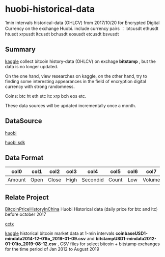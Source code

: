 # huobi-historical-data
1min intervals historical-data (OHLCV) from 2017/10/20 for  Encrypted Digital Currency on the exchange Huobi. include currency pairs ： btcusdt ethusdt htusdt xrpusdt ltcusdt bchusdt eosusdt etcusdt bsvusdt

## Summary
[kaggle](https://www.kaggle.com/mczielinski/bitcoin-historical-data) collect bitcoin history-data (OHLCV) on exchage **bitstamp** , but the data is no longer updated. 

On the one hand, view researches on kaggle, on the other hand, try to finding some interesting appearances in the field of encryption digital currency with strong randomness.

Coins: btc ht eth etc ltc xrp bch eos etc.

These data sources will be updated incrementally once a month.

## DataSource

[huobi](https://www.huobi.io)

[huobi sdk](https://huobiapi.github.io/docs/)

## Data Format

|     col0     |     col1     |     col2     |     col3     |     col4     |     col5     |     col6     |     col7     |
|:----------:|:----------:|:----------:|:----------:|:----------:|:----------:|:----------:|:----------:|
|  Amount  |     Open    |    Close    |     High     | Secondid  |    Count    |     Low     |   Volume   |


## Relate Project

[BitcoinPriceHistoryInChina](https://github.com/speculatecat/BitcoinPriceHistoryInChina) Huobi Historical data (daily price for btc and ltc) before october 2017

[cctx](https://github.com/ccxt/ccxt)

[kaggle](https://www.kaggle.com/mczielinski/bitcoin-historical-data) historical bitcoin market data at 1-min intervals
 **coinbaseUSD1-mindata2014-12-01to_2019-01-09.csv** and **bitstampUSD1-mindata2012-01-01to_2019-08-12.csv** , CSV files for select bitcoin + bitstamp exchanges for the time period of Jan 2012 to August 2019


